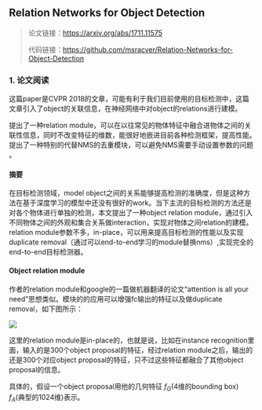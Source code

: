 ## Relation Networks for Object Detection

> 论文链接：https://arxiv.org/abs/1711.11575
>
> 代码链接：https://github.com/msracver/Relation-Networks-for-Object-Detection

### 1. 论文阅读

这篇paper是CVPR 2018的文章，可能有利于我们目前使用的目标检测中，这篇文章引入了object的关联信息，在神经网络中对object的relations进行建模。

提出了一种relation module，可以在以往常见的物体特征中融合进物体之间的关联性信息，同时不改变特征的维数，能很好地嵌进目前各种检测框架，提高性能。提出了一种特别的代替NMS的去重模块，可以避免NMS需要手动设置参数的问题 。

#### 摘要

在目标检测领域，model object之间的关系能够提高检测的准确度，但是这种方法在基于深度学习的模型中还没有很好的work。当下主流的目标检测的方法还是对各个物体进行单独的检测，本文提出了一种object relation module，通过引入不同物体之间的外观和集合关系做interaction，实现对物体之间relation的建模。relation module参数不多，in-place，可以用来提高目标检测的性能以及实现duplicate removal（通过可以end-to-end学习的module替换nms）,实现完全的end-to-end目标检测器。 

#### Object relation module

作者的relation module和google的一篇做机器翻译的论文“attention is all your need”思想类似。模块的的应用可以增强fc输出的特征以及做duplicate removal，如下图所示：  

![](./1.png)

这里的relation module是in-place的，也就是说，比如在instance recognition里面，输入的是300个object proposal的特征，经过relation module之后，输出的还是300个对应object proposal的特征，只不过这些特征都融合了其他object proposal的信息。 

具体的，假设一个object proposal用他的几何特征 $f_G$(4维的bounding box) $f_A$(典型的1024维)表示。

